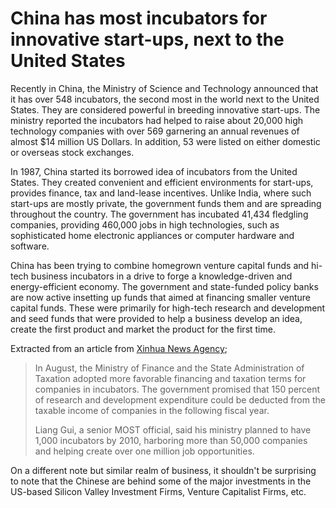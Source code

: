 # China has most incubators for innovative start-ups, next to the United States

Recently in China, the Ministry of Science and Technology announced that it has over 548 incubators, the second most in the world next to the United States. They are considered powerful in breeding innovative start-ups. The ministry reported the incubators had helped to raise about 20,000 high technology companies with over 569 garnering an annual revenues of almost $14 million US Dollars. In addition, 53 were listed on either domestic or overseas stock exchanges.

In 1987, China started its borrowed idea of incubators from the United States. They created convenient and efficient environments for start-ups, provides finance, tax and land-lease incentives. Unlike India, where such start-ups are mostly private, the government funds them and are spreading throughout the country. The government has incubated 41,434 fledgling companies, providing 460,000 jobs in high technologies, such as sophisticated home electronic appliances or computer hardware and software.

China has been trying to combine homegrown venture capital funds and hi-tech business incubators in a drive to forge a knowledge-driven and energy-efficient economy. The government and state-funded policy banks are now active insetting up funds that aimed at financing smaller venture capital funds. These were primarily for high-tech research and development and seed funds that were provided to help a business develop an idea, create the first product and market the product for the first time.

Extracted from an article from <a href="http://news.xinhuanet.com/english/">Xinhua News Agency</a>;

> In August, the Ministry of Finance and the State Administration of Taxation adopted more favorable financing and taxation terms for companies in incubators. The government promised that 150 percent of research and development expenditure could be deducted from the taxable income of companies in the following fiscal year.
> 
> Liang Gui, a senior MOST official, said his ministry planned to have 1,000 incubators by 2010, harboring more than 50,000 companies and helping create over one million job opportunities.

On a different note but similar realm of business, it shouldn't be surprising to note that the Chinese are behind some of the major investments in the US-based Silicon Valley Investment Firms, Venture Capitalist Firms, etc.